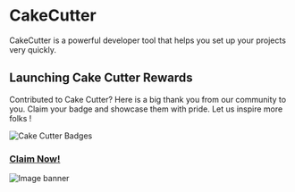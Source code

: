 # CakeCutter

CakeCutter is a powerful developer tool that helps you set up your projects very quickly. 

## Launching Cake Cutter Rewards
 Contributed to Cake Cutter? Here is a big thank you from our community to you.
 Claim your badge and showcase them with pride.
 Let us inspire more folks !

 ![Cake Cutter Badges](https://aviyel.com/assets/uploads/rewards/share/project/55/512/share.png)
 ### **[Claim Now!](https://aviyel.com/projects/55/cake-cutter/rewards)**

![Image banner](https://media.discordapp.net/attachments/906096100480532490/987075420757323776/unknown.png?width=1163&height=654)
